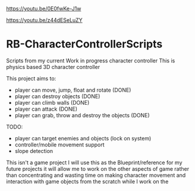 https://youtu.be/0E0fwKe-J1w

https://youtu.be/z44dESeLuZY

# RB-CharacterControllerScripts
Scripts from my current Work in progress character controller
This is physics based 3D character controller

This project aims to:
- player can move, jump, float and rotate (DONE)
- player can destroy objects (DONE)
- player can climb walls (DONE)
- player can attack (DONE)
- player can grab, throw and destroy the objects (DONE)

 TODO:
- player can target enemies and objects (lock on system)
- controller/mobile movement support
- slope detection

This isn't a game project
I will use this as the Blueprint/reference for my future projects
it will allow me to work on the other aspects of game rather than concentrating and wasting time on making character movement and interaction with game objects from the scratch while I work on the
